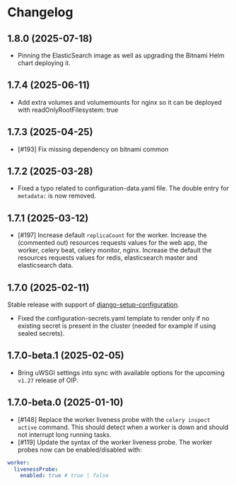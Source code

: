 # Changelog

## 1.8.0 (2025-07-18)

- Pinning the ElasticSearch image as well as upgrading the Bitnami Helm chart deploying it.

## 1.7.4 (2025-06-11)

- Add extra volumes and volumemounts for nginx so it can be deployed with readOnlyRootFilesystem: true

## 1.7.3 (2025-04-25)
- [#193] Fix missing dependency on bitnami common

## 1.7.2 (2025-03-28)

- Fixed a typo related to configuration-data.yaml file. The double entry for `metadata:` is now removed.

## 1.7.1 (2025-03-12)

- [#197] Increase default `replicaCount` for the worker. Increase the (commented out) resources requests values for the web app, the worker, celery beat, celery monitor, nginx. Increase the default the resources requests values for redis, elasticsearch master and elasticsearch data.

## 1.7.0 (2025-02-11)

Stable release with support of [django-setup-configuration](https://github.com/maykinmedia/django-setup-configuration). 

- Fixed the configuration-secrets.yaml template to render only if no existing secret is present in the cluster (needed for example if using sealed secrets).

## 1.7.0-beta.1 (2025-02-05)

- Bring uWSGI settings into sync with available options for the upcoming `v1.27` release
  of OIP.

## 1.7.0-beta.0 (2025-01-10)

- [#148] Replace the worker liveness probe with the `celery inspect active` command. This should detect when a worker is down and should not interrupt long running tasks.
- [#119] Update the syntax of the worker liveness probe. The worker probes now can be enabled/disabled with:

```yaml
worker:
  livenessProbe:
    enabled: true # true | false
```
